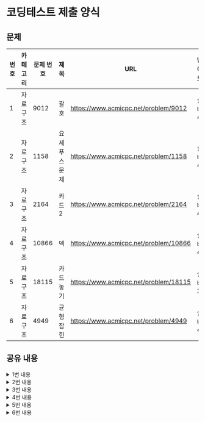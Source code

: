 # 코딩테스트 제출 양식

## 문제

|번호|카테고리|문제 번호|제목|URL|난이도|
|---|---|---|---|---|---|
|1|자료구조|9012|괄호|https://www.acmicpc.net/problem/9012|실버4|
|2|자료구조|1158|요세푸스 문제|https://www.acmicpc.net/problem/1158|실버4|
|3|자료구조|2164|카드2|https://www.acmicpc.net/problem/2164|실버4|
|4|자료구조|10866|덱|https://www.acmicpc.net/problem/10866|실버4|
|5|자료구조|18115|카드 놓기|https://www.acmicpc.net/problem/18115|실버3|
|6|자료구조|4949|균형잡힌 |https://www.acmicpc.net/problem/4949|실버4|

## 공유 내용
  
<details>
<summary>1번 내용</summary>
<div markdown="1">

  ```python
  #코드 공유
  import sys

def input():
   return sys.stdin.readline().rstrip()

n = int(input())


for i in range(n):
    stack = []
    target = input()
    try:
        for t in target:
            if t == '(':
                stack.append(t)
            else:
                op = stack.pop()
                if op != '(':
                    print('NO')
        if stack: # 스택에 요소가 남아있으면 NO
            print('NO')
        else:
            print('YES')
            
    except: # 처음 문자로 열린 괄호가 나오면 에러
        print('NO')


  ```
* 관련 내용 링크(블로그 등)

  * 참고 사항 없음

</div>
</details>


<details>
<summary>2번 내용</summary>
<div markdown="1">

  ```python
  #코드 공유
  import sys
from collections import deque

def input():
   return sys.stdin.readline().rstrip()

nk = input().split(' ')
n = int(nk[0])
k = int(nk[1])

p = deque()
for i in range(1, n+1):
    p.append(i)
    
print('<', end = '')    
for i in range(n):
    for j in range(k-1):
        p.append(p.popleft()) # k번째 전 사람들은 뒤로 배치
    removed_p = p.popleft() # k번째 사람 제거
    
    if p: # 제거될 사람이 남아있다면
        print(removed_p, end = ', ')
    else:
        print(str(removed_p) + '>')


  ```
* 관련 내용 링크(블로그 등)

  * 참고 사항 없음

</div>
</details>

<details>
<summary>3번 내용</summary>
<div markdown="1">

  ```python
  # 코드 공유
  # stack으로 해결하려고 하니 결과는 시간초과였다. 그래서 que를 이용했다!
  import sys
from collections import deque

def input():
   return sys.stdin.readline().rstrip()

n = int(input())

que =  deque()
for i in range(1, n+1):
    que.append(i)

while(len(que) != 1): # 카드가 한 장 남을 때까지 반복
    que.popleft() # 제일 위에 있는 카드 버림
    target = que.popleft() 
    que.append(target) # 제일 위에 있는 카드를 가장 아래로 보냄

    
print(que[0]) # 마지막에 남은 카드 출력



  ```
* 관련 내용 링크(블로그 등)

  * 참고 사항 없음

</div>
</details>


<details>
<summary>4번 내용</summary>
<div markdown="1">

  ```python
  #코드 공유
  import sys
from collections import deque

def input():
   return sys.stdin.readline().rstrip()

n = int(input())

deque = deque()
for i in range(n):
    command_x = input().split(' ')
    command = command_x[0]
    
    try:
        if command == 'push_front': # 정수를 맨 앞에 넣음
            deque.appendleft(command_x[1])
        elif command == 'push_back': # 정수를 맨 뒤에 넣음
            deque.append(command_x[1])
        elif command == 'pop_front': # 맨 앞 정수를 제거하고 print
            print(deque.popleft())
        elif command == 'pop_back': # 맨 뒤 정수를 제거하고 print
            print(deque.pop())
        elif command == 'size': # 정수 개수 출력
            print(len(deque))
        elif command == 'empty': # 비어있으면 1, 아니면 0 print
            if deque:
                print(0)
            else:
                print(1)
        elif command == 'front': # 맨 앞 정수 print
            print(deque[0])
        elif command == 'back': # 맨 뒤 정수 print
            print(deque[-1])
    except:
        print(-1)


  ```
* 관련 내용 링크(블로그 등)

  * deque : pop/append, popleft/appendleft

</div>
</details>


<details>
<summary>5번 내용</summary>
<div markdown="1">

  ```python
  #코드 공유
  import sys
from collections import deque

def input():
   return sys.stdin.readline().rstrip()

que = deque()
n = int(input())
    
teq = input().split(' ') 
teq.reverse() # 기술을 사용한 순서 거꾸로!

i = 1 # i번 카드
for t in teq:
    if t == '1': # 맨 마지막에 카드 추가
        que.append(i)
    elif t == '2': # 뒤에서 두 번째에 카드 추가
        que.insert(-1, i) 
    elif t == '3': # 맨 앞에 카드 추가
        que.appendleft(i)
    i += 1
            
for i in range(n):
    print(que.pop(), end = " ")


  ```
* 관련 내용 링크(블로그 등)

  * list.reverse() : 리스트 거꾸로 뒤집기
  * list.insert(-1, '요소') : 뒤에서 '2' 번째에 '요소' 추가

</div>
</details>


<details>
<summary>6번 내용</summary>
<div markdown="1">

  ```python
  #코드 공유
  # 왜 틀렸는지 도저히 모르겠어서 질문 게시판에 질문한 상태입니다..! 혹시 아시는 분 있다면 반례와 함께 알려주시면 감사하겠습니다 :)
  # 해결 시 다시 공유하겠습니다!
  import sys

#def input():
#   return sys.stdin.readline().rstrip()


ss = input().rstrip('.').split('.') # rstrip('.') : 입력에 끝을 알리는 .은 검사 대상 아님
ss.pop() # 맨 마지막은 split에 의해 성성된 빈문장

for s in ss: # 한 문장씩 검사
    stack = []
    try:
        for target in s: # 한 글자씩 검사
            if target == '(' or target == '[':
                stack.append(target)
            elif target == ')':
                couple = stack.pop()
                if couple != '(':
                    raise Exception
            elif target == ']':
                couple = stack.pop()
                if couple != '[':
                    raise Exception
    except: # 짝이 안맞은 경우, no 출력후 다른 문장 검사
        print('no')
        continue
    
    if stack: # 짝을 맞춘 후, 스택에 열린 괄호들이 남아있으면 no 출력
        print('no')
    else:
        print('yes')


  ```
* 관련 내용 링크(블로그 등)

  *

</div>
</details>
